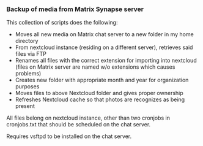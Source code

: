 ### Backup of media from Matrix Synapse server

This collection of scripts does the following:

- Moves all new media on Matrix chat server to a new folder in my home directory
- From nextcloud instance (residing on a different server), retrieves said files via FTP
- Renames all files with the correct extension for importing into nextcloud (files on Matrix server are named w/o extensions which causes problems)
- Creates new folder with appropriate month and year for organization purposes
- Moves files to above Nextcloud folder and gives proper ownership
- Refreshes Nextcloud cache so that photos are recognizes as being present

All files belong on nextcloud instance, other than two cronjobs in cronjobs.txt that should be scheduled on the chat server.

Requires vsftpd to be installed on the chat server.


